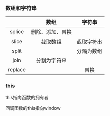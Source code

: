 

### 数组和字符串


|         |       数组       |   字符串   |
| :-----: | :--------------: | :--------: |
| splice  | 删除、添加、替换 |            |
|  slice  |     截取数组     | 截取字符串 |
|  split  |                  | 分隔为数组 |
|  join   |   分割为字符串   |            |
| replace |                  |    替换    |

### this

this指向函数的拥有者

回调函数的this指向window
